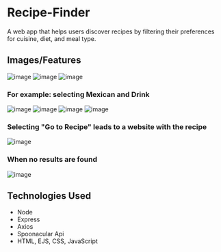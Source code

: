 # Recipe-Finder
A web app that helps users discover recipes by filtering their preferences for cuisine, diet, and meal type.

<h2>Images/Features</h2>

![image](https://github.com/user-attachments/assets/894727e1-f5e5-42a9-b6bb-676f26c2c88a)
![image](https://github.com/user-attachments/assets/938188eb-aae2-48e8-80c2-5cc13070f496)
![image](https://github.com/user-attachments/assets/dbeca15a-e065-4a25-b995-aeab5147400d)

<h3>For example: selecting Mexican and Drink</h3>

![image](https://github.com/user-attachments/assets/f8a3cc27-7402-4c4e-8edb-faa4a70e9855)
![image](https://github.com/user-attachments/assets/0ea245b7-d978-433f-9395-4d52a95c152c)
![image](https://github.com/user-attachments/assets/7e290c75-7490-4579-9bcf-337060b144e3)
![image](https://github.com/user-attachments/assets/db0d46bf-4413-42b1-b1a6-57f80515834a)


<h3>Selecting "Go to Recipe" leads to a website with the recipe</h3>

![image](https://github.com/user-attachments/assets/473d0abd-04a5-46cf-b29d-66d46c7c6764)

<h3>When no results are found</h3>

![image](https://github.com/user-attachments/assets/057cf4d9-7a40-4a2d-bd94-ff8cfaa5596b)


<h2>Technologies Used</h2>
<ul>
  <li>Node</li>
  <li>Express</li>
  <li>Axios</li>
  <li>Spoonacular Api</li>
  <li>HTML, EJS, CSS, JavaScript</li>
</ul>


















